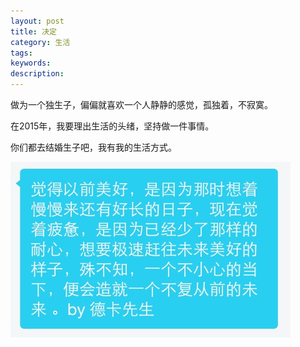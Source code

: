 ```yaml
---
layout: post
title: 决定
category: 生活
tags: 
keywords: 
description: 
---
```

 

做为一个独生子，偏偏就喜欢一个人静静的感觉，孤独着，不寂寞。

在2015年，我要理出生活的头绪，坚持做一件事情。
 
你们都去结婚生子吧，我有我的生活方式。



![1](/public/img/life/IMG_0178.PNG "来自one")
